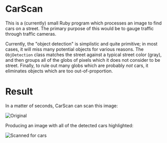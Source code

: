 CarScan
=======

This is a (currently) small Ruby program which processes an image to find cars on a street. The primary purpose of this would be to gauge traffic through traffic cameras.

Currently, the "object detection" is simplistic and quite primitive; in most cases, it will miss many potential objects for various reasons. The `ObjDetection` class matches the street against a typical street color (gray), and then groups all of the globs of pixels which it does not consider to be street. Finally, to rule out many globs which are probably *not* cars, it eliminates objects which are too out-of-proportion.

Result
======

In a matter of seconds, CarScan can scan this image:

![Original](https://github.com/unixpickle/CarScan/raw/master/img/D6Cam093.jpg)

Producing an image with all of the detected cars highlighted:

![Scanned for cars](https://github.com/unixpickle/CarScan/raw/master/img/carsdetected.png)
